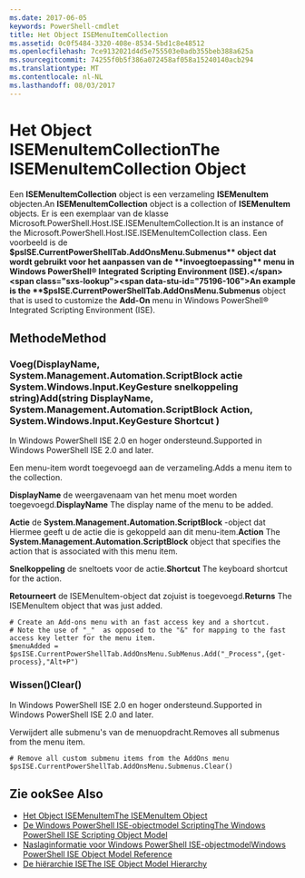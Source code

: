 ```yaml
---
ms.date: 2017-06-05
keywords: PowerShell-cmdlet
title: Het Object ISEMenuItemCollection
ms.assetid: 0c0f5484-3320-408e-8534-5bd1c8e48512
ms.openlocfilehash: 7ce9132021d4d5e755503e0adb355beb388a625a
ms.sourcegitcommit: 74255f0b5f386a072458af058a15240140acb294
ms.translationtype: MT
ms.contentlocale: nl-NL
ms.lasthandoff: 08/03/2017
---
```

# <a name="the-isemenuitemcollection-object"></a><span data-ttu-id="75196-103">Het Object ISEMenuItemCollection</span><span class="sxs-lookup"><span data-stu-id="75196-103">The ISEMenuItemCollection Object</span></span>
  <span data-ttu-id="75196-104">Een **ISEMenuItemCollection** object is een verzameling **ISEMenuItem** objecten.</span><span class="sxs-lookup"><span data-stu-id="75196-104">An **ISEMenuItemCollection** object is a collection of **ISEMenuItem** objects.</span></span> <span data-ttu-id="75196-105">Er is een exemplaar van de klasse Microsoft.PowerShell.Host.ISE.ISEMenuItemCollection.</span><span class="sxs-lookup"><span data-stu-id="75196-105">It is an instance of the Microsoft.PowerShell.Host.ISE.ISEMenuItemCollection class.</span></span> <span data-ttu-id="75196-106">Een voorbeeld is de **$psISE.CurrentPowerShellTab.AddOnsMenu.Submenus** object dat wordt gebruikt voor het aanpassen van de **invoegtoepassing** menu in Windows PowerShell® Integrated Scripting Environment (ISE).</span><span class="sxs-lookup"><span data-stu-id="75196-106">An example is the **$psISE.CurrentPowerShellTab.AddOnsMenu.Submenus** object that is used to customize the **Add-On** menu in Windows PowerShell® Integrated Scripting Environment (ISE).</span></span>

## <a name="method"></a><span data-ttu-id="75196-107">Methode</span><span class="sxs-lookup"><span data-stu-id="75196-107">Method</span></span>

### <a name="addstring-displayname-systemmanagementautomationscriptblock-action-systemwindowsinputkeygesture-shortcut-"></a><span data-ttu-id="75196-108">Voeg\(DisplayName, System.Management.Automation.ScriptBlock actie System.Windows.Input.KeyGesture snelkoppeling string\)</span><span class="sxs-lookup"><span data-stu-id="75196-108">Add\(string DisplayName, System.Management.Automation.ScriptBlock Action, System.Windows.Input.KeyGesture Shortcut \)</span></span>
  <span data-ttu-id="75196-109">In Windows PowerShell ISE 2.0 en hoger ondersteund.</span><span class="sxs-lookup"><span data-stu-id="75196-109">Supported in Windows PowerShell ISE 2.0 and later.</span></span> 

 <span data-ttu-id="75196-110">Een menu-item wordt toegevoegd aan de verzameling.</span><span class="sxs-lookup"><span data-stu-id="75196-110">Adds a menu item to the collection.</span></span>

 <span data-ttu-id="75196-111">**DisplayName** de weergavenaam van het menu moet worden toegevoegd.</span><span class="sxs-lookup"><span data-stu-id="75196-111">**DisplayName** The display name of the menu to be added.</span></span>

 <span data-ttu-id="75196-112">**Actie** de **System.Management.Automation.ScriptBlock** -object dat Hiermee geeft u de actie die is gekoppeld aan dit menu-item.</span><span class="sxs-lookup"><span data-stu-id="75196-112">**Action** The **System.Management.Automation.ScriptBlock** object that specifies the action that is associated with this menu item.</span></span>

 <span data-ttu-id="75196-113">**Snelkoppeling** de sneltoets voor de actie.</span><span class="sxs-lookup"><span data-stu-id="75196-113">**Shortcut** The keyboard shortcut for the action.</span></span>

 <span data-ttu-id="75196-114">**Retourneert** de ISEMenuItem-object dat zojuist is toegevoegd.</span><span class="sxs-lookup"><span data-stu-id="75196-114">**Returns** The ISEMenuItem object that was just added.</span></span>

```
# Create an Add-ons menu with an fast access key and a shortcut.
# Note the use of "_"  as opposed to the "&" for mapping to the fast access key letter for the menu item.
$menuAdded = $psISE.CurrentPowerShellTab.AddOnsMenu.SubMenus.Add("_Process",{get-process},"Alt+P")
```

### <a name="clear"></a><span data-ttu-id="75196-115">Wissen\(\)</span><span class="sxs-lookup"><span data-stu-id="75196-115">Clear\(\)</span></span>
  <span data-ttu-id="75196-116">In Windows PowerShell ISE 2.0 en hoger ondersteund.</span><span class="sxs-lookup"><span data-stu-id="75196-116">Supported in Windows PowerShell ISE 2.0 and later.</span></span> 

 <span data-ttu-id="75196-117">Verwijdert alle submenu's van de menuopdracht.</span><span class="sxs-lookup"><span data-stu-id="75196-117">Removes all submenus from the menu item.</span></span>

```
# Remove all custom submenu items from the AddOns menu
$psISE.CurrentPowerShellTab.AddOnsMenu.Submenus.Clear()

```

## <a name="see-also"></a><span data-ttu-id="75196-118">Zie ook</span><span class="sxs-lookup"><span data-stu-id="75196-118">See Also</span></span>
- [<span data-ttu-id="75196-119">Het Object ISEMenuItem</span><span class="sxs-lookup"><span data-stu-id="75196-119">The ISEMenuItem Object</span></span>](The-ISEMenuItem-Object.md) 
- [<span data-ttu-id="75196-120">De Windows PowerShell ISE-objectmodel Scripting</span><span class="sxs-lookup"><span data-stu-id="75196-120">The Windows PowerShell ISE Scripting Object Model</span></span>](The-Windows-PowerShell-ISE-Scripting-Object-Model.md) 
- [<span data-ttu-id="75196-121">Naslaginformatie voor Windows PowerShell ISE-objectmodel</span><span class="sxs-lookup"><span data-stu-id="75196-121">Windows PowerShell ISE Object Model Reference</span></span>](Windows-PowerShell-ISE-Object-Model-Reference.md) 
- [<span data-ttu-id="75196-122">De hiërarchie ISE</span><span class="sxs-lookup"><span data-stu-id="75196-122">The ISE Object Model Hierarchy</span></span>](The-ISE-Object-Model-Hierarchy.md)

  
